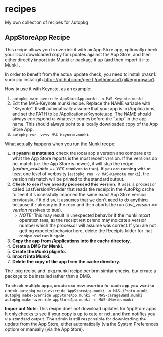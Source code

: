 recipes
=======

My own collection of recipes for Autopkg

AppStoreApp Recipe
--------------

This recipe allows you to override it with an App Store app, optionally check your local downloaded copy for updates against the App Store, and then either directly import into Munki or package it up (and then import it into Munki).

In order to benefit from the actual update check, you need to install pyasn1: sudo pip install git+https://github.com/geertj/python-asn1.git#egg=pyasn1.

How to use it with Keynote, as an example:

1. `autopkg make-override AppStoreApp.munki -n MAS-Keynote.munki`
2. Edit the MAS-Keynote.munki recipe.  Replace the NAME variable with "Keynote". It will automatically assume that your app is in /Applications, and set the PATH to be /Applications/Keynote.app.  The NAME should always correspond to whatever comes before the ".app" in the app name.  This should always point to a locally downloaded copy of the App Store App.
3. `autopkg run -vvvv MAS-Keynote.munki`

What actually happens when you run the Munki recipe:

1. **If pyasn1 is installed**, check the local app's version and compare it to what the App Store reports is the most recent version.  If the versions do not match (i.e. the App Store is newer), it will stop the recipe (*update_available == YES* resolves to true).  If you are running with at least one level of verbosity (`autopkg run -v MAS-Keynote.munki`), the version mismatch will be printed to the standard output.
2. **Check to see if we already processed this version.** It uses a processor called LastVersionProvider that reads the receipt in the AutoPkg cache to see if it successfully imported the same exact App Store version previously.  If it did so, it assumes that we don't need to do anything because it's already in the repo and then aborts the run (*last_version == version* resolves to true).
	- *NOTE:* This may result in unexpected behavior if the munkiimport operation fails, as the receipt left behind may indicate a version number which the processor will assume was correct.  If you are not getting expected behavior here, delete the Receipts folder for that recipe and run it again.
2. **Copy the app from /Applications into the cache directory.**
3. **Create a DMG for Munki.**
4. **Create the Munki pkginfo.**
5. **Import into Munki.**
6. **Delete the copy of the app from the cache directory.**

The .pkg recipe and .pkg.munki recipe perform similar checks, but create a package to be installed rather than a DMG.

To check multiple apps, create one new override for each app you want to check:
`autopkg make-override AppStoreApp.munki -n MAS-iPhoto.munki`
`autopkg make-override AppStoreApp.munki -n MAS-GarageBand.munki`
`autopkg make-override AppStoreApp.munki -n MAS-iMovie.munki`

**Important Note:**
This recipe does *not* download updates for AppStore apps.  It only checks to see if your copy is up to date or not, and then notifies you via standard output. The admin is still responsible for downloading the update from the App Store, either automatically (via the System Preferences option) or manually (via the App Store).
